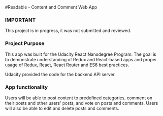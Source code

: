 #Readable - Content and Comment Web App

### IMPORTANT

This project is in progress, it was not submitted and reviewed.

### Project Purpose

This app was built for the Udacity React Nanodegree Program. The goal is to demonstrate understanding of Redux and React-based apps and proper usage of Redux, React, React Router and ES6 best practices.

Udacity provided the code for the backend API server.

### App functionality

Users will be able to post content to predefined categories, comment on their posts and other users' posts, and vote on posts and comments. Users will also be able to edit and delete posts and comments.